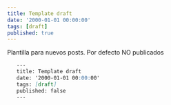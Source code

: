 ```yaml
---
title: Template draft
date: '2000-01-01 00:00:00'
tags: [draft]
published: true
---
```


Plantilla para nuevos posts. Por defecto NO publicados


 ``` markdown
	---
	title: Template draft
	date: '2000-01-01 00:00:00'
	tags: [draft]
	published: false
	---
 ```
